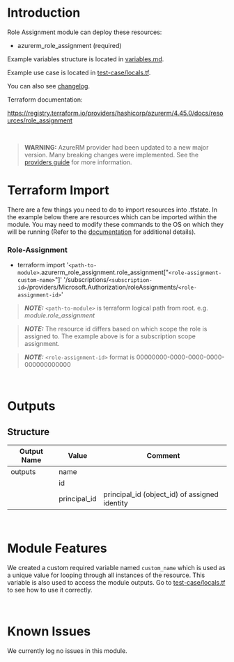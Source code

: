 # Introduction
Role Assignment module can deploy these resources:
* azurerm_role_assignment (required)

Example variables structure is located in [variables.md](variables.md).

Example use case is located in [test-case/locals.tf](test-case/locals.tf).

You can also see [changelog](CHANGELOG.md).

Terraform documentation:

https://registry.terraform.io/providers/hashicorp/azurerm/4.45.0/docs/resources/role_assignment

&nbsp;

> **WARNING:** AzureRM provider had been updated to a new major version. Many breaking changes were implemented. See the [providers guide](https://registry.terraform.io/providers/hashicorp/azurerm/latest/docs/guides/4.0-upgrade-guide) for more information.

# Terraform Import
There are a few things you need to do to import resources into .tfstate. In the example below there are resources which can be imported within the module. You may need to modify these commands to the OS on which they will be running (Refer to the [documentation](https://developer.hashicorp.com/terraform/cli/commands/import#example-import-into-resource-configured-with-for_each) for additional details).
### Role-Assignment
* terraform import '`<path-to-module>`.azurerm_role_assignment.role_assignment["`<role-assignment-custom-name>`"]' '/subscriptions/`<subscription-id>`/providers/Microsoft.Authorization/roleAssignments/`<role-assignment-id>`'
 > **_NOTE:_** `<path-to-module>` is terraform logical path from root. e.g. _module.role\_assignment_

 > **_NOTE:_** The resource id differs based on which scope the role is assigned to. The example above is for a subscription scope assignment.
 
 > **_NOTE:_** `<role-assignment-id>` format is 00000000-0000-0000-0000-000000000000

&nbsp;

# Outputs
## Structure

| Output Name | Value        | Comment                                       |
| ----------- | ------------ | --------------------------------------------- |
| outputs     | name         |                                               |
|             | id           |                                               |
|             | principal_id | principal_id (object_id) of assigned identity |


&nbsp;

# Module Features
We created a custom required variable named `custom_name` which is used as a unique value for looping through all instances of the resource. This variable is also used to access the module outputs. Go to [test-case/locals.tf](test-case/locals.tf) to see how to use it correctly.

&nbsp;

# Known Issues
We currently log no issues in this module.
